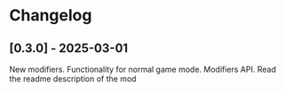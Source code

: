 # Changelog

## [0.3.0] - 2025-03-01

New modifiers. Functionality for normal game mode. Modifiers API. Read the readme description of the mod
